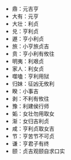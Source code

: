 * 鼎：元吉亨
* 大有：元亨
* 大壮：利贞
* 兑：亨利贞
* 遯：亨小利贞
* 旅：小亨旅贞吉
* 贲：亨小利有攸往
* 明夷：利艰贞
* 家人：利女贞
* 噬嗑：亨利用狱
* 归妹：征凶无攸利
* 睽：小事吉
* 剥：不利有攸往
* 豫：利建侯行师
* 姤：女壮勿用取女
* 渐：女归吉利贞
* 咸：亨利贞取女吉
* 节：亨苦节不可贞
* 谦：亨君子有终
* 颐：贞吉观颐自求口实

